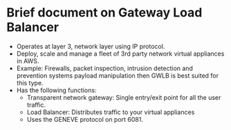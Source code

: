 # Brief document on Gateway Load Balancer

- Operates at layer 3, network layer using IP protocol.
- Deploy, scale and manage a fleet of 3rd party network virtual appliances in AWS.
- Example: Firewalls, packet inspection, intrusion detection and prevention systems
  payload manipulation then GWLB is best suited for this type.
- Has the following functions:
  - Transparent network gateway: Single entry/exit point for all the user traffic.
  - Load Balancer: Distributes traffic to your virtual appliances
  - Uses the GENEVE protocol on port 6081.
